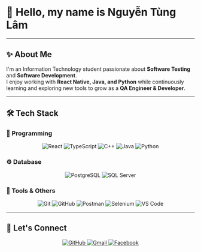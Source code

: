 # 👋 Hello, my name is Nguyễn Tùng Lâm  

---

## ✨ About Me  
I'm an Information Technology student passionate about **Software Testing** and **Software Development**.  
I enjoy working with **React Native, Java, and Python** while continuously learning and exploring new tools to grow as a **QA Engineer & Developer**.  

---

## 🛠 Tech Stack  

### 🚀 Programming  
<p align="center">
  <img src="https://img.shields.io/badge/React-61DAFB?style=for-the-badge&logo=react&logoColor=000" alt="React"/>
  <img src="https://img.shields.io/badge/TypeScript-3178C6?style=for-the-badge&logo=typescript&logoColor=fff" alt="TypeScript"/>
  <img src="https://img.shields.io/badge/C++-00599C?style=for-the-badge&logo=cplusplus&logoColor=fff" alt="C++"/>
  <img src="https://img.shields.io/badge/Java-007396?style=for-the-badge&logo=java&logoColor=fff" alt="Java"/>
  <img src="https://img.shields.io/badge/Python-3776AB?style=for-the-badge&logo=python&logoColor=fff" alt="Python"/>
</p>

### ⚙️ Database  
<p align="center">
  <img src="https://img.shields.io/badge/PostgreSQL-4169E1?style=for-the-badge&logo=postgresql&logoColor=fff" alt="PostgreSQL"/>
  <img src="https://img.shields.io/badge/SQL%20Server-CC2927?style=for-the-badge&logo=microsoftsqlserver&logoColor=fff" alt="SQL Server"/>
</p>

### 🔧 Tools & Others  
<p align="center">
  <img src="https://img.shields.io/badge/Git-F05032?style=for-the-badge&logo=git&logoColor=fff" alt="Git"/>
  <img src="https://img.shields.io/badge/GitHub-181717?style=for-the-badge&logo=github&logoColor=fff" alt="GitHub"/>
  <img src="https://img.shields.io/badge/Postman-FF6C37?style=for-the-badge&logo=postman&logoColor=fff" alt="Postman"/>
  <img src="https://img.shields.io/badge/Selenium-43B02A?style=for-the-badge&logo=selenium&logoColor=fff" alt="Selenium"/>
  <img src="https://img.shields.io/badge/VS%20Code-007ACC?style=for-the-badge&logo=visualstudiocode&logoColor=fff" alt="VS Code"/>
</p>

---

## 🤝 Let's Connect  
<p align="center">
  <a href="https://github.com/Lamelazz">
    <img src="https://img.shields.io/badge/GitHub-181717?style=for-the-badge&logo=github&logoColor=fff" alt="GitHub"/>
  </a>
  <a href="mailto:lamnguyen010904@gmail.com">
    <img src="https://img.shields.io/badge/Gmail-D14836?style=for-the-badge&logo=gmail&logoColor=fff" alt="Gmail"/>
  </a>
  <a href="https://www.facebook.com/nguyen.lam.26124/">
    <img src="https://img.shields.io/badge/Facebook-1877F2?style=for-the-badge&logo=facebook&logoColor=fff" alt="Facebook"/>
  </a>
</p>
